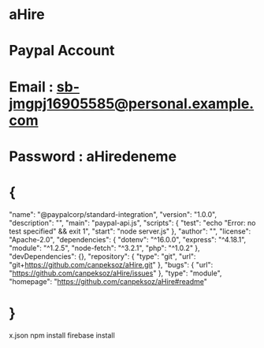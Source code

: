 # aHire

# Paypal Account

# Email : sb-jmgpj16905585@personal.example.com

# Password : aHiredeneme

# {

"name": "@paypalcorp/standard-integration",
"version": "1.0.0",
"description": "",
"main": "paypal-api.js",
"scripts": {
"test": "echo \"Error: no test specified\" && exit 1",
"start": "node server.js"
},
"author": "",
"license": "Apache-2.0",
"dependencies": {
"dotenv": "^16.0.0",
"express": "^4.18.1",
"module": "^1.2.5",
"node-fetch": "^3.2.1",
"php": "^1.0.2"
},
"devDependencies": {},
"repository": {
"type": "git",
"url": "git+https://github.com/canpeksoz/aHire.git"
},
"bugs": {
"url": "https://github.com/canpeksoz/aHire/issues"
},
"type": "module",
"homepage": "https://github.com/canpeksoz/aHire#readme"

# }

x.json
npm install
firebase install
